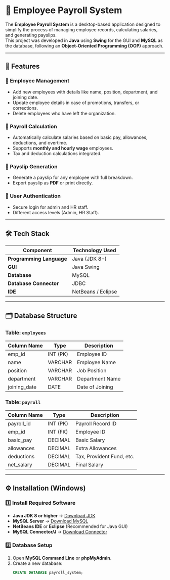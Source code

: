 # 🧾 Employee Payroll System

The **Employee Payroll System** is a desktop-based application designed to simplify the process of managing employee records, calculating salaries, and generating payslips.  
This project was developed in **Java** using **Swing** for the GUI and **MySQL** as the database, following an **Object-Oriented Programming (OOP)** approach.

---

## 📌 Features

### 🔹 Employee Management
- Add new employees with details like name, position, department, and joining date.
- Update employee details in case of promotions, transfers, or corrections.
- Delete employees who have left the organization.

### 🔹 Payroll Calculation
- Automatically calculate salaries based on basic pay, allowances, deductions, and overtime.
- Supports **monthly and hourly wage** employees.
- Tax and deduction calculations integrated.

### 🔹 Payslip Generation
- Generate a payslip for any employee with full breakdown.
- Export payslip as **PDF** or print directly.

### 🔹 User Authentication
- Secure login for admin and HR staff.
- Different access levels (Admin, HR Staff).

---

## 🛠️ Tech Stack

| Component       | Technology Used        |
|-----------------|------------------------|
| **Programming Language** | Java (JDK 8+) |
| **GUI**         | Java Swing |
| **Database**    | MySQL |
| **Database Connector** | JDBC |
| **IDE**         | NetBeans / Eclipse |

---

## 🗂️ Database Structure

### Table: `employees`
| Column Name | Type        | Description |
|-------------|------------|-------------|
| emp_id      | INT (PK)   | Employee ID |
| name        | VARCHAR    | Employee Name |
| position    | VARCHAR    | Job Position |
| department  | VARCHAR    | Department Name |
| joining_date| DATE       | Date of Joining |

### Table: `payroll`
| Column Name | Type        | Description |
|-------------|------------|-------------|
| payroll_id  | INT (PK)   | Payroll Record ID |
| emp_id      | INT (FK)   | Employee ID |
| basic_pay   | DECIMAL    | Basic Salary |
| allowances  | DECIMAL    | Extra Allowances |
| deductions  | DECIMAL    | Tax, Provident Fund, etc. |
| net_salary  | DECIMAL    | Final Salary |

---

## ⚙️ Installation (Windows)

### 1️⃣ Install Required Software
- **Java JDK 8 or higher** → [Download JDK](https://www.oracle.com/java/technologies/javase-downloads.html)
- **MySQL Server** → [Download MySQL](https://dev.mysql.com/downloads/mysql/)
- **NetBeans IDE** or **Eclipse** (Recommended for Java GUI)
- **MySQL Connector/J** → [Download Connector](https://dev.mysql.com/downloads/connector/j/)

### 2️⃣ Database Setup
1. Open **MySQL Command Line** or **phpMyAdmin**.
2. Create a new database:
   ```sql
   CREATE DATABASE payroll_system;

